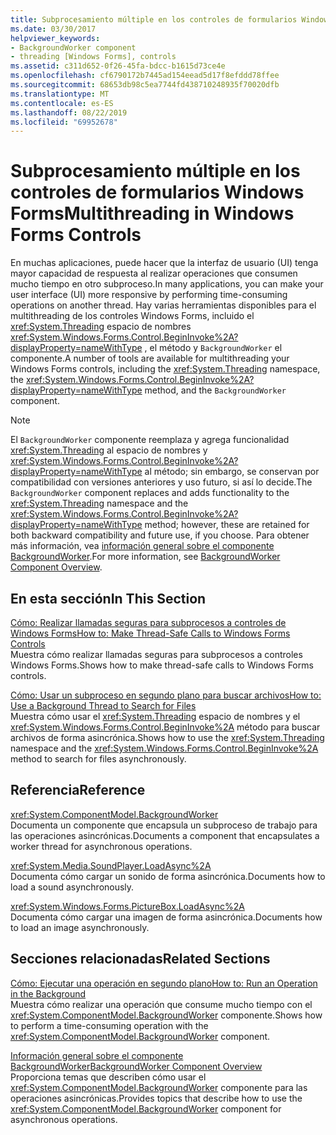 ```yaml
---
title: Subprocesamiento múltiple en los controles de formularios Windows Forms
ms.date: 03/30/2017
helpviewer_keywords:
- BackgroundWorker component
- threading [Windows Forms], controls
ms.assetid: c311d652-0f26-45fa-bdcc-b1615d73ce4e
ms.openlocfilehash: cf6790172b7445ad154eead5d17f8efddd78ffee
ms.sourcegitcommit: 68653db98c5ea7744fd438710248935f70020dfb
ms.translationtype: MT
ms.contentlocale: es-ES
ms.lasthandoff: 08/22/2019
ms.locfileid: "69952678"
---
```

# <a name="multithreading-in-windows-forms-controls"></a><span data-ttu-id="20502-102">Subprocesamiento múltiple en los controles de formularios Windows Forms</span><span class="sxs-lookup"><span data-stu-id="20502-102">Multithreading in Windows Forms Controls</span></span>
<span data-ttu-id="20502-103">En muchas aplicaciones, puede hacer que la interfaz de usuario (UI) tenga mayor capacidad de respuesta al realizar operaciones que consumen mucho tiempo en otro subproceso.</span><span class="sxs-lookup"><span data-stu-id="20502-103">In many applications, you can make your user interface (UI) more responsive by performing time-consuming operations on another thread.</span></span> <span data-ttu-id="20502-104">Hay varias herramientas disponibles para el multithreading de los controles Windows Forms, incluido el <xref:System.Threading> espacio de nombres <xref:System.Windows.Forms.Control.BeginInvoke%2A?displayProperty=nameWithType> , el método y `BackgroundWorker` el componente.</span><span class="sxs-lookup"><span data-stu-id="20502-104">A number of tools are available for multithreading your Windows Forms controls, including the <xref:System.Threading> namespace, the <xref:System.Windows.Forms.Control.BeginInvoke%2A?displayProperty=nameWithType> method, and the `BackgroundWorker` component.</span></span>  
  
> [!NOTE]
> <span data-ttu-id="20502-105">El `BackgroundWorker` componente reemplaza y agrega funcionalidad <xref:System.Threading> al espacio de nombres y <xref:System.Windows.Forms.Control.BeginInvoke%2A?displayProperty=nameWithType> al método; sin embargo, se conservan por compatibilidad con versiones anteriores y uso futuro, si así lo decide.</span><span class="sxs-lookup"><span data-stu-id="20502-105">The `BackgroundWorker` component replaces and adds functionality to the <xref:System.Threading> namespace and the <xref:System.Windows.Forms.Control.BeginInvoke%2A?displayProperty=nameWithType> method; however, these are retained for both backward compatibility and future use, if you choose.</span></span> <span data-ttu-id="20502-106">Para obtener más información, vea [información general sobre el componente BackgroundWorker](backgroundworker-component-overview.md).</span><span class="sxs-lookup"><span data-stu-id="20502-106">For more information, see [BackgroundWorker Component Overview](backgroundworker-component-overview.md).</span></span>  
  
## <a name="in-this-section"></a><span data-ttu-id="20502-107">En esta sección</span><span class="sxs-lookup"><span data-stu-id="20502-107">In This Section</span></span>  
 [<span data-ttu-id="20502-108">Cómo: Realizar llamadas seguras para subprocesos a controles de Windows Forms</span><span class="sxs-lookup"><span data-stu-id="20502-108">How to: Make Thread-Safe Calls to Windows Forms Controls</span></span>](how-to-make-thread-safe-calls-to-windows-forms-controls.md)  
 <span data-ttu-id="20502-109">Muestra cómo realizar llamadas seguras para subprocesos a controles Windows Forms.</span><span class="sxs-lookup"><span data-stu-id="20502-109">Shows how to make thread-safe calls to Windows Forms controls.</span></span>  
  
 [<span data-ttu-id="20502-110">Cómo: Usar un subproceso en segundo plano para buscar archivos</span><span class="sxs-lookup"><span data-stu-id="20502-110">How to: Use a Background Thread to Search for Files</span></span>](how-to-use-a-background-thread-to-search-for-files.md)  
 <span data-ttu-id="20502-111">Muestra cómo usar el <xref:System.Threading> espacio de nombres y el <xref:System.Windows.Forms.Control.BeginInvoke%2A> método para buscar archivos de forma asincrónica.</span><span class="sxs-lookup"><span data-stu-id="20502-111">Shows how to use the <xref:System.Threading> namespace and the <xref:System.Windows.Forms.Control.BeginInvoke%2A> method to search for files asynchronously.</span></span>  
  
## <a name="reference"></a><span data-ttu-id="20502-112">Referencia</span><span class="sxs-lookup"><span data-stu-id="20502-112">Reference</span></span>  
 <xref:System.ComponentModel.BackgroundWorker>  
 <span data-ttu-id="20502-113">Documenta un componente que encapsula un subproceso de trabajo para las operaciones asincrónicas.</span><span class="sxs-lookup"><span data-stu-id="20502-113">Documents a component that encapsulates a worker thread for asynchronous operations.</span></span>  
  
 <xref:System.Media.SoundPlayer.LoadAsync%2A>  
 <span data-ttu-id="20502-114">Documenta cómo cargar un sonido de forma asincrónica.</span><span class="sxs-lookup"><span data-stu-id="20502-114">Documents how to load a sound asynchronously.</span></span>  
  
 <xref:System.Windows.Forms.PictureBox.LoadAsync%2A>  
 <span data-ttu-id="20502-115">Documenta cómo cargar una imagen de forma asincrónica.</span><span class="sxs-lookup"><span data-stu-id="20502-115">Documents how to load an image asynchronously.</span></span>  
  
## <a name="related-sections"></a><span data-ttu-id="20502-116">Secciones relacionadas</span><span class="sxs-lookup"><span data-stu-id="20502-116">Related Sections</span></span>  
 [<span data-ttu-id="20502-117">Cómo: Ejecutar una operación en segundo plano</span><span class="sxs-lookup"><span data-stu-id="20502-117">How to: Run an Operation in the Background</span></span>](how-to-run-an-operation-in-the-background.md)  
 <span data-ttu-id="20502-118">Muestra cómo realizar una operación que consume mucho tiempo con el <xref:System.ComponentModel.BackgroundWorker> componente.</span><span class="sxs-lookup"><span data-stu-id="20502-118">Shows how to perform a time-consuming operation with the <xref:System.ComponentModel.BackgroundWorker> component.</span></span>  
  
 [<span data-ttu-id="20502-119">Información general sobre el componente BackgroundWorker</span><span class="sxs-lookup"><span data-stu-id="20502-119">BackgroundWorker Component Overview</span></span>](backgroundworker-component-overview.md)  
 <span data-ttu-id="20502-120">Proporciona temas que describen cómo usar el <xref:System.ComponentModel.BackgroundWorker> componente para las operaciones asincrónicas.</span><span class="sxs-lookup"><span data-stu-id="20502-120">Provides topics that describe how to use the <xref:System.ComponentModel.BackgroundWorker> component for asynchronous operations.</span></span>
